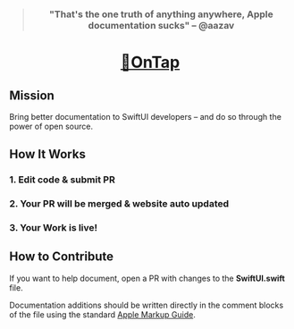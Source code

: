 > <h3 align="center"> "That's the one truth of anything anywhere, Apple documentation sucks" – @aazav </h3>


<h1 align="center"> <a href= "https://joinontap.com/"> 🍻OnTap </a> </h1>

## Mission
Bring better documentation to SwiftUI developers – and do so through the power of open source. 


## How It Works

### 1. Edit code & submit PR 
### 2. Your PR will be merged & website auto updated 
### 3. Your Work is live! 


## How to Contribute

If you want to help document, open a PR with changes to the __SwiftUI.swift__ file. 

Documentation additions should be written directly in the comment blocks of the file using the standard [Apple Markup Guide](https://developer.apple.com/library/archive/documentation/Xcode/Reference/xcode_markup_formatting_ref/index.html#//apple_ref/doc/uid/TP40016497-CH2-SW1). 




